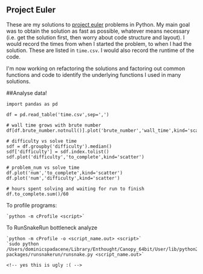 
## Project Euler

These are my solutions to [project euler](projecteuler.net) problems in Python. My main goal was to obtain the solution as fast as possible, whatever means necessary (i.e. get the solution first, then worry about code structure and layout). I would record the times from when I started the problem, to when I had the solution. These are listed in `time.csv`. I would also record the runtime of the code.

I'm now working on refactoring the solutions and factoring out common functions and code to identify the underlying functions I used in many solutions. 

##Analyse data!

```
import pandas as pd

df = pd.read_table('time.csv',sep=',')

# wall time grows with brute number
df[df.brute_number.notnull()].plot('brute_number','wall_time',kind='scatter',logx=True,logy=True)

# difficulty vs solve time
sdf = df.groupby('difficulty').median()
sdf['difficulty'] = sdf.index.tolist()
sdf.plot('difficulty','to_complete',kind='scatter')

# problem_num vs solve time
df.plot('num','to_complete',kind='scatter')
df.plot('num','difficulty',kind='scatter')

# hours spent solving and waiting for run to finish
df.to_complete.sum()/60
```

To profile programs:

	`python -m cProfile <script>`

To RunSnakeRun bottleneck analyze

	`python -m cProfile -o <script_name.out> <script>`
	`sudo python /Users/dominicspadacene/Library/Enthought/Canopy_64bit/User/lib/python2.7/site-packages/runsnakerun/runsnake.py <script_name.out>`

	<!-- yes this is ugly :( -->